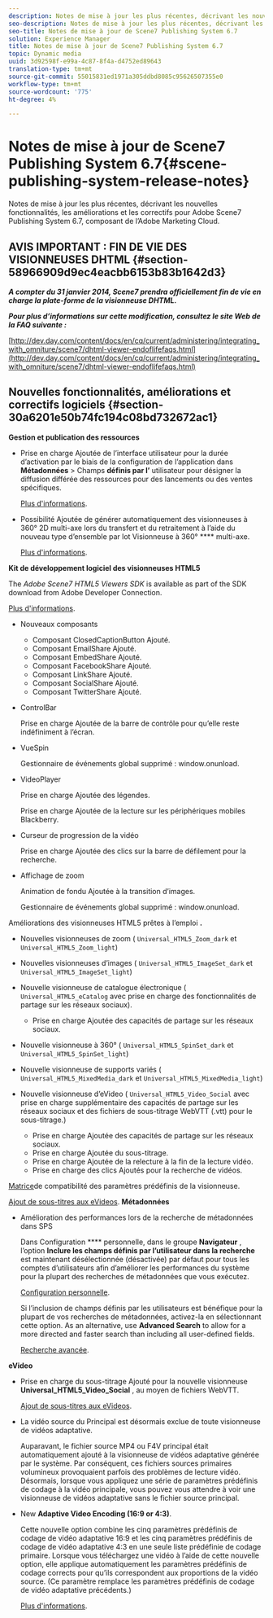 ```yaml
---
description: Notes de mise à jour les plus récentes, décrivant les nouvelles fonctionnalités, les améliorations et les correctifs pour Adobe Scene7 Publishing System 6.7, composant de l’Adobe Marketing Cloud.
seo-description: Notes de mise à jour les plus récentes, décrivant les nouvelles fonctionnalités, les améliorations et les correctifs pour Adobe Scene7 Publishing System 6.7, composant de l’Adobe Marketing Cloud.
seo-title: Notes de mise à jour de Scene7 Publishing System 6.7
solution: Experience Manager
title: Notes de mise à jour de Scene7 Publishing System 6.7
topic: Dynamic media
uuid: 3d92598f-e99a-4c87-8f4a-d4752ed89643
translation-type: tm+mt
source-git-commit: 55015831ed1971a305ddbd8085c95626507355e0
workflow-type: tm+mt
source-wordcount: '775'
ht-degree: 4%

---
```



# Notes de mise à jour de Scene7 Publishing System 6.7{#scene-publishing-system-release-notes}

Notes de mise à jour les plus récentes, décrivant les nouvelles fonctionnalités, les améliorations et les correctifs pour Adobe Scene7 Publishing System 6.7, composant de l’Adobe Marketing Cloud.

## AVIS IMPORTANT : FIN DE VIE DES VISIONNEUSES DHTML {#section-58966909d9ec4eacbb6153b83b1642d3}

***A compter du 31 janvier 2014, Scene7 prendra officiellement fin de vie en charge la plate-forme de la visionneuse DHTML.***

***Pour plus d’informations sur cette modification, consultez le site Web de la FAQ suivante :***

[http://dev.day.com/content/docs/en/cq/current/administering/integrating_with_omniture/scene7/dhtml-viewer-endoflifefaqs.html](http://dev.day.com/content/docs/en/cq/current/administering/integrating_with_omniture/scene7/dhtml-viewer-endoflifefaqs.html)

## Nouvelles fonctionnalités, améliorations et correctifs logiciels {#section-30a6201e50b74fc194c08bd732672ac1}

**Gestion et publication des ressources**

* Prise en charge Ajoutée de l’interface utilisateur pour la durée d’activation par le biais de la configuration de l’application dans **Métadonnées** > Champs **définis par l’** utilisateur pour désigner la diffusion différée des ressources pour des lancements ou des ventes spécifiques.

   [Plus d&#39;informations](http://help.adobe.com/en_US/scene7/using/WS08F62297-36A5-4c35-9D4E-5BE38C41D39C.html).

* Possibilité Ajoutée de générer automatiquement des visionneuses à 360° 2D multi-axe lors du transfert et du retraitement à l’aide du nouveau type d’ensemble par lot Visionneuse à 360° **** multi-axe.

   [Plus d&#39;informations](http://help.adobe.com/en_US/scene7/using/WSf6ef983f54a76485-20cc30b112624e7b244-7fff.html).

**Kit de développement logiciel des visionneuses HTML5**

The *Adobe Scene7 HTML5 Viewers SDK* is available as part of the SDK download from Adobe Developer Connection.

[Plus d&#39;informations](http://help.adobe.com/en_US/scene7/using/WSd4272150f67705c11b002eec12fcba4dee6-8000.html).

* Nouveaux composants

   * Composant ClosedCaptionButton Ajouté.
   * Composant EmailShare Ajouté.
   * Composant EmbedShare Ajouté.
   * Composant FacebookShare Ajouté.
   * Composant LinkShare Ajouté.
   * Composant SocialShare Ajouté.
   * Composant TwitterShare Ajouté.

* ControlBar

   Prise en charge Ajoutée de la barre de contrôle pour qu’elle reste indéfiniment à l’écran.

* VueSpin

   Gestionnaire de événements global supprimé : window.onunload.

* VideoPlayer

   Prise en charge Ajoutée des légendes.

   Prise en charge Ajoutée de la lecture sur les périphériques mobiles Blackberry.

* Curseur de progression de la vidéo 

   Prise en charge Ajoutée des clics sur la barre de défilement pour la recherche.

* Affichage de zoom

   Animation de fondu Ajoutée à la transition d’images.

   Gestionnaire de événements global supprimé : window.onunload.

Améliorations des visionneuses HTML5 prêtes à l’emploi **.**

* Nouvelles visionneuses de zoom ( `Universal_HTML5_Zoom_dark` et `Universal_HTML5_Zoom_light`)
* Nouvelles visionneuses d’images ( `Universal_HTML5_ImageSet_dark` et `Universal_HTML5_ImageSet_light`)
* Nouvelle visionneuse de catalogue électronique ( `Universal_HTML5_eCatalog` avec prise en charge des fonctionnalités de partage sur les réseaux sociaux).

   * Prise en charge Ajoutée des capacités de partage sur les réseaux sociaux.

* Nouvelle visionneuse à 360° ( `Universal_HTML5_SpinSet_dark` et `Universal_HTML5_SpinSet_light`)

* Nouvelle visionneuse de supports variés ( `Universal_HTML5_MixedMedia_dark` et `Universal_HTML5_MixedMedia_light`)
* Nouvelle visionneuse d’eVideo ( `Universal_HTML5_Video_Social` avec prise en charge supplémentaire des capacités de partage sur les réseaux sociaux et des fichiers de sous-titrage WebVTT (.vtt) pour le sous-titrage.)

   * Prise en charge Ajoutée des capacités de partage sur les réseaux sociaux.
   * Prise en charge Ajoutée du sous-titrage.
   * Prise en charge Ajoutée de la relecture à la fin de la lecture vidéo.
   * Prise en charge des clics Ajoutés pour la recherche de vidéos.

[Matrice](http://help.adobe.com/en_US/scene7/using/WS6E593DEA-7D81-4cd6-84B0-85E8BB274176.html)de compatibilité des paramètres prédéfinis de la visionneuse.

[Ajout de sous-titres aux eVideos](http://help.adobe.com/en_US/scene7/using/WS98ca2e6790647c06-6f6f53e137b959f094-8000.html).
**Métadonnées**

* Amélioration des performances lors de la recherche de métadonnées dans SPS

   Dans Configuration **** personnelle, dans le groupe **Navigateur** , l’option **Inclure les champs définis par l’utilisateur dans la recherche** est maintenant désélectionnée (désactivée) par défaut pour tous les comptes d’utilisateurs afin d’améliorer les performances du système pour la plupart des recherches de métadonnées que vous exécutez.

   [Configuration personnelle](http://help.adobe.com/en_US/scene7/using/WSCAAE9C8A-F172-43a8-B134-6163E7C80218.html).

   Si l’inclusion de champs définis par les utilisateurs est bénéfique pour la plupart de vos recherches de métadonnées, activez-la en sélectionnant cette option. As an alternative, use **Advanced Search** to allow for a more directed and faster search than including all user-defined fields.

   [Recherche avancée](http://help.adobe.com/en_US/scene7/using/WS259993e42159a215-1c6a66df1265272619e-7ff5.html).

**eVideo**

* Prise en charge du sous-titrage Ajouté pour la nouvelle visionneuse **Universal_HTML5_Video_Social** , au moyen de fichiers WebVTT.

   [Ajout de sous-titres aux eVideos](http://help.stage.adobe.com/en_US/scene7/using/WS98ca2e6790647c06-6f6f53e137b959f094-8000.html).

* La vidéo source du Principal est désormais exclue de toute visionneuse de vidéos adaptative.

   Auparavant, le fichier source MP4 ou F4V principal était automatiquement ajouté à la visionneuse de vidéos adaptative générée par le système. Par conséquent, ces fichiers sources primaires volumineux provoquaient parfois des problèmes de lecture vidéo. Désormais, lorsque vous appliquez une série de paramètres prédéfinis de codage à la vidéo principale, vous pouvez vous attendre à voir une visionneuse de vidéos adaptative sans le fichier source principal.

* New **Adaptive Video Encoding (16:9 or 4:3)**.

   Cette nouvelle option combine les cinq paramètres prédéfinis de codage de vidéo adaptative 16:9 et les cinq paramètres prédéfinis de codage de vidéo adaptative 4:3 en une seule liste prédéfinie de codage primaire. Lorsque vous téléchargez une vidéo à l’aide de cette nouvelle option, elle applique automatiquement les paramètres prédéfinis de codage corrects pour qu’ils correspondent aux proportions de la vidéo source. (Ce paramètre remplace les paramètres prédéfinis de codage de vidéo adaptative précédents.)

   [Plus d&#39;informations](http://help.stage.adobe.com/en_US/scene7/using/WSE86ACF2B-BD50-4c48-A1D7-9CD4405B62D0.html).

